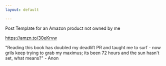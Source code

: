 ```yaml
---
layout: default

---
```

Post Template for an Amazon product not owned by me

<a href="https://amzn.to/30eKrvw">https://amzn.to/30eKrvw</a>

"Reading this book has doubled my deadlift PR and taught me to surf - now grils keep trying to grab my maximus; its been 72 hours and the sun hasn't set, what means?" - Anon